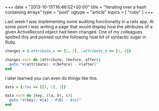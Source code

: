 +++
date = "2013-10-15T16:46:02+00:00"
title = "Iterating over a hash containing arrays"
type = "post"
ogtype = "article"
topics = [ "ruby" ]
+++

Last week I was implementing some auditing functionality in a rails app. At some point I was writing a page that would display how the attributes of a given ActiveRecord object had been changed. One of my colleagues spotted this and pointed out the following neat bit of syntactic sugar in Ruby.

```ruby
changes = {:attribute_a => [1, 2], :attribute_b => [3, 4]}

changes.each do |attribute, (before, after)|
  puts "#{attribute}: #{before} - #{after}"
end
```

I later learned you can even do things like this.

```ruby
data = {:foo => [[1, 2], 3]}

data.each do |key, ((a, b), c)|
  puts "#{key}: #{a} - #{b} - #{c}"
end
```
